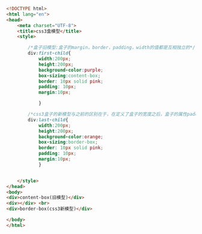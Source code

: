 
<BlogInfo id="69" title="44.css盒模型" author="白日梦想猿" pv=0 read_times=0 pre_cost_time="0分43秒" category="css学习" tag_list="['css学习']" create_time="2020.07.21 14:05:28" update_time="2020.07.21 14:14:34" />

```html
<!DOCTYPE html>
<html lang="en">
<head>
    <meta charset="UTF-8">
    <title>css3盒模型</title>
    <style>

        /*盒子旧模型:盒子的margin，border，padding，width的值都是互相独立的*/
        div:first-child{
            width:200px;
            height:200px;
            background-color:purple;
            box-sizing:content-box;
            border: 10px solid pink;
            padding: 10px;
            margin:10px;

            }

        /*css3盒子的新模型与之前的区别在于，在定义了盒子的宽度之后，盒子的属性padding和border的宽度都被包括在width里面了*/
        div:last-child{
            width:200px;
            height:200px;
            background-color:orange;
            box-sizing:border-box;
            border: 10px solid pink;
            padding: 10px;
            margin:10px;
            }


    </style>
</head>
<body>
<div>content-box(旧模型)</div>
<div></div> <br>
<div>border-box(css3新模型)</div>

</body>
</html>
```
